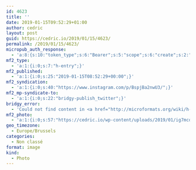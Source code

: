 ```yaml
---
id: 4623
title: ''
date: 2019-01-15T09:52:29+01:00
author: cedric
layout: post
guid: https://cedric.io/2019/01/15/4623/
permalink: /2019/01/15/4623/
micropub_auth_response:
  - 'a:8:{s:10:"token_type";s:6:"Bearer";s:5:"scope";s:6:"create";s:2:"me";s:18:"https://cedric.io/";s:9:"issued_by";s:45:"https://cedric.io/wp-json/indieauth/1.0/token";s:9:"client_id";s:24:"https://ownyourgram.com/";s:9:"issued_at";i:1542116731;s:4:"user";i:1;s:13:"last_accessed";i:1547601197;}'
mf2_type:
  - 'a:1:{i:0;s:7:"h-entry";}'
mf2_published:
  - 'a:1:{i:0;s:25:"2019-01-15T08:52:29+00:00";}'
mf2_syndication:
  - 'a:1:{i:0;s:40:"https://www.instagram.com/p/BspjBa2nwU3/";}'
mf2_mp-syndicate-to:
  - 'a:1:{i:0;s:22:"bridgy-publish_twitter";}'
bridgy_error:
  - 'Could not find content in <a href="http://microformats.org/wiki/h-entry">h-entry</a> or any other element!'
mf2_photo:
  - 'a:1:{i:0;s:57:"https://cedric.io/wp-content/uploads/2019/01/ig7mcda4.jpg";}'
geo_timezone:
  - Europe/Brussels
categories:
  - Non classé
format: image
kind:
  - Photo
---
```

